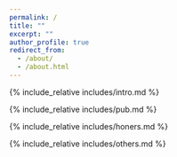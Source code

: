 ```yaml
---
permalink: /
title: ""
excerpt: ""
author_profile: true
redirect_from: 
  - /about/
  - /about.html
---
```


<span class='anchor' id='about-me'></span>
{% include_relative includes/intro.md %}



<!-- {% include_relative includes/news.md %} -->

{% include_relative includes/pub.md %}

{% include_relative includes/honers.md %}

{% include_relative includes/others.md %}
